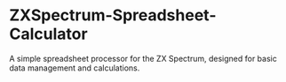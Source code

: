 # ZXSpectrum-Spreadsheet-Calculator
A simple spreadsheet processor for the ZX Spectrum, designed for basic data management and calculations.
